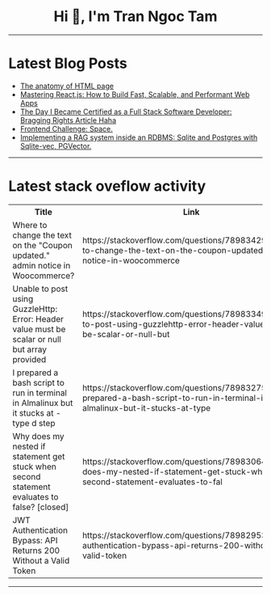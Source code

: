 <h1 align="center">Hi 👋, I'm Tran Ngoc Tam</h1>

---

# Latest Blog Posts 
<!-- BLOG-POST-LIST:START -->
- [The anatomy of HTML page](https://dev.to/melchizedek404/the-anatomy-of-html-page-5000)
- [Mastering React.js: How to Build Fast, Scalable, and Performant Web Apps](https://dev.to/sabyasachim/mastering-reactjs-how-to-build-fast-scalable-and-performant-web-apps-154b)
- [The Day I Became Certified as a Full Stack Software Developer: Bragging Rights Article Haha](https://dev.to/cre8stevedev/the-day-i-became-certified-as-a-full-stack-software-developer-bragging-rights-article-haha-15mj)
- [Frontend Challenge: Space.](https://dev.to/jarvisscript/frontend-challenge-space-4f6e)
- [Implementing a RAG system inside an RDBMS: Sqlite and Postgres with Sqlite-vec, PGVector.](https://dev.to/jonbiz/implementing-a-rag-system-inside-an-rdbms-sqlite-and-postgres-with-sqlite-vec-pgvector-4d5h)
<!-- BLOG-POST-LIST:END -->

---

# Latest stack oveflow activity
<table>
  <tr><th>Title</th><th>Link</th></tr>
  <!-- STACKOVERFLOW:START --><tr><td>Where to change the text on the &quot;Coupon updated.&quot; admin notice in Woocommerce?</td><td>https://stackoverflow.com/questions/78983429/where-to-change-the-text-on-the-coupon-updated-admin-notice-in-woocommerce</td></tr><tr><td>Unable to post using GuzzleHttp: Error: Header value must be scalar or null but array provided</td><td>https://stackoverflow.com/questions/78983349/unable-to-post-using-guzzlehttp-error-header-value-must-be-scalar-or-null-but</td></tr><tr><td>I prepared a bash script to run in terminal in Almalinux but it stucks at -type d step</td><td>https://stackoverflow.com/questions/78983275/i-prepared-a-bash-script-to-run-in-terminal-in-almalinux-but-it-stucks-at-type</td></tr><tr><td>Why does my nested if statement get stuck when second statement evaluates to false? [closed]</td><td>https://stackoverflow.com/questions/78983064/why-does-my-nested-if-statement-get-stuck-when-second-statement-evaluates-to-fal</td></tr><tr><td>JWT Authentication Bypass: API Returns 200 Without a Valid Token</td><td>https://stackoverflow.com/questions/78982953/jwt-authentication-bypass-api-returns-200-without-a-valid-token</td></tr><!-- STACKOVERFLOW:END -->
</table>

---


